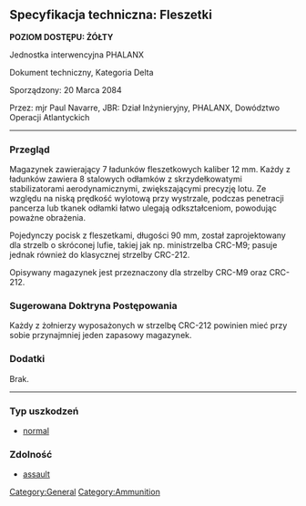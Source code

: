 ## Specyfikacja techniczna: Fleszetki

**POZIOM DOSTĘPU: ŻÓŁTY**

Jednostka interwencyjna PHALANX

Dokument techniczny, Kategoria Delta

Sporządzony: 20 Marca 2084

Przez: mjr Paul Navarre, JBR: Dział Inżynieryjny, PHALANX, Dowództwo
Operacji Atlantyckich

------------------------------------------------------------------------

### Przegląd

Magazynek zawierający 7 ładunków fleszetkowych kaliber 12 mm. Każdy z
ładunków zawiera 8 stalowych odłamków z skrzydełkowatymi stabilizatorami
aerodynamicznymi, zwiększającymi precyzję lotu. Ze względu na niską
prędkość wylotową przy wystrzale, podczas penetracji pancerza lub tkanek
odłamki łatwo ulegają odkształceniom, powodując poważne obrażenia.

Pojedynczy pocisk z fleszetkami, długości 90 mm, został zaprojektowany
dla strzelb o skróconej lufie, takiej jak np. ministrzelba CRC-M9;
pasuje jednak również do klasycznej strzelby CRC-212.

Opisywany magazynek jest przeznaczony dla strzelby CRC-M9 oraz CRC-212.

### Sugerowana Doktryna Postępowania

Każdy z żołnierzy wyposażonych w strzelbę CRC-212 powinien mieć przy
sobie przynajmniej jeden zapasowy magazynek.

### Dodatki

Brak.

------------------------------------------------------------------------

### Typ uszkodzeń

- [normal](Damage/normal "wikilink")

### Zdolność

- [assault](Skills/assault "wikilink")

[Category:General](Category:General "wikilink")
[Category:Ammunition](Category:Ammunition "wikilink")